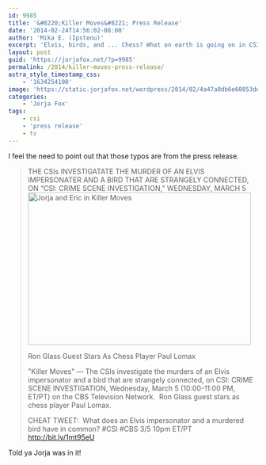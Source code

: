 ```yaml
---
id: 9985
title: '&#8220;Killer Moves&#8221; Press Release'
date: '2014-02-24T14:56:02-08:00'
author: 'Mika E. (Ipstenu)'
excerpt: 'Elvis, birds, and ... Chess? What on earth is going on in CSI?'
layout: post
guid: 'https://jorjafox.net/?p=9985'
permalink: /2014/killer-moves-press-release/
astra_style_timestamp_css:
    - '1634254100'
image: 'https://static.jorjafox.net/wordpress/2014/02/4a47a0db6e60853dedfcfdf08a5ca2491.png'
categories:
    - 'Jorja Fox'
tags:
    - csi
    - 'press release'
    - tv
---
```


I feel the need to point out that those typos are from the press release.
<blockquote>THE CSIs INVESTIGATATE THE MURDER OF AN ELVIS IMPERSONATER AND A BIRD THAT ARE STRANGELY CONNECTED, ON “CSI: CRIME SCENE INVESTIGATION,” WEDNESDAY, MARCH 5

<img class="aligncenter size-full wp-image-9986" alt="Jorja and Eric in Killer Moves" src="//static.jorjafox.net/wordpress/2014/02/4a47a0db6e60853dedfcfdf08a5ca2491.png" width="450" height="308" />

Ron Glass Guest Stars As Chess Player Paul Lomax

"Killer Moves" — The CSIs investigate the murders of an Elvis impersonator and a bird that are strangely connected, on CSI: CRIME SCENE INVESTIGATION, Wednesday, March 5 (10:00-11:00 PM, ET/PT) on the CBS Television Network.  Ron Glass guest stars as chess player Paul Lomax.

CHEAT TWEET:  What does an Elvis impersonator and a murdered bird have in common? #CSI #CBS 3/5 10pm ET/PT http://bit.ly/1mt95eU</blockquote>
Told ya Jorja was in it!